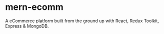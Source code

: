 # mern-ecomm
A eCommerce platform built from the ground up with React, Redux Toolkit, Express &amp; MongoDB.
